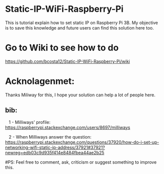 # Static-IP-WiFi-Raspberry-Pi

 This is tutorial explain how to set static IP on Raspberry Pi 3B. My objective is to save this knowledge and future users can find this solution here too. 

# Go to Wiki to see how to do

   https://github.com/bcosta12/Static-IP-WiFi-Raspberry-Pi/wiki
   
# Acknolagenmet:

  Thanks Miliway for this, I hope your solution can help a lot of people here.

bib:
----
    1 - Milliways' profile:
        https://raspberrypi.stackexchange.com/users/8697/milliways
    
    2 - When Milliways answer the question:
        https://raspberrypi.stackexchange.com/questions/37920/how-do-i-set-up-networking-wifi-static-ip-address/37921#37921?newreg=edb03c9d935f414e8484fbea44ae2b25
 
#PS:
    Feel free to comment, ask, criticism or suggest something to improve this.
